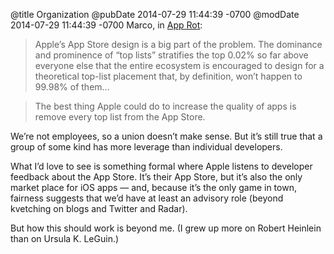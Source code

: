 @title Organization
@pubDate 2014-07-29 11:44:39 -0700
@modDate 2014-07-29 11:44:39 -0700
Marco, in <a href="http://www.marco.org/2014/07/28/app-rot">App Rot</a>:

>Apple’s App Store design is a big part of the problem. The dominance and prominence of “top lists” stratifies the top 0.02% so far above everyone else that the entire ecosystem is encouraged to design for a theoretical top-list placement that, by definition, won’t happen to 99.98% of them…

>The best thing Apple could do to increase the quality of apps is remove every top list from the App Store.

We’re not employees, so a union doesn’t make sense. But it’s still true that a group of some kind has more leverage than individual developers.

What I’d love to see is something formal where Apple listens to developer feedback about the App Store. It’s their App Store, but it’s also the only market place for iOS apps — and, because it’s the only game in town, fairness suggests that we’d have at least an advisory role (beyond kvetching on blogs and Twitter and Radar).

But how this should work is beyond me. (I grew up more on Robert Heinlein than on Ursula K. LeGuin.)
